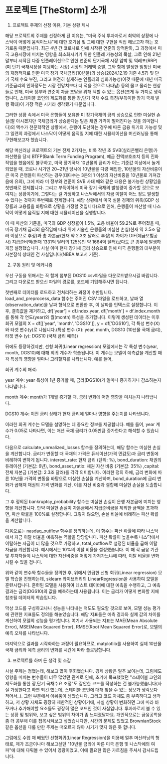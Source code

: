 # 프로젝트 [TheStorm] 소개

1. 프로젝트 주제의 선정 이유, 기본 상황 제시

 해당 프로젝트의 주제를 선정하게 된 이유는, "미국 주식 투자자로서 최악의 상황에 나스닥이 어떻게 움직이느냐"에 대한 호기심 및 그에 대한 구현을 직접 해보고자 하는 호기로움 때문입니다. 최근 4년 간 코로나로 인해 시작된 연준의 양적완화, 그 과정에서 미국 고용시장에 미치는 영향을 최소화시키기 위한 인플레 가능성의 묵살, 그로 인해 21년 말부터 시작된 다중 인플레이션으로 인한 연준의 단기국채 시장 압박 및 역레포(RRP)(미 단기 국채시장을 지탱하는 시장) 시장의 거래액 증발, 그와 함께 발생한 엄청난 미국의 재정적자로 인한 미국 장기 국채금리(10년물)의 상승(2024.12.19 기준 4.57) 및 단기 국채 수요 부진, 그리고 여전히 실재하는 인플레의 심화가능성(이것 때문에 내년 미국 기준금리의 인하정도는 시장 전망치보다 더 적을 것으로 나타남) 등의 물고 물리는 현상들로 인해, 미국 정부와 연준이 자금 조달을 위해 택할 수 있는 옵션(크게 두 가지로 생각합니다, 스테이블 코인의 제도화를 통한 장,단기 국채 수요 촉진/부득이한 장기 국채 발행 확대)이 가장 적은 시기라 생각했기 때문입니다.
 
 그러한 상황 속에서 미국 은행들이 보유한 미 장기국채의 금리 상승으로 인한 미실현 손실(잘 아시겠지만 국채금리가 상승한다는 말은 채권 가격이 떨어진다는 것을 의미합니다)의 액수가 천문학적인 상황에서, 은행이 도산하는 경우에 따른 금융 위기의 가능성 및 그 일련의 과정에서 나스닥이 어떻게 움직일 지에 대한 시뮬레이션을 머신러닝을 통해 구현해보고자 했습니다.
 
 해당 머신러닝 프로젝트의 기본 전제 2가지는, 비록 작년 초 SVB(실리콘밸리 은행)가 파산했을 당시 BTFP(Bank Term Funding Program), 예금 전액보호조치 등의 진화작업을 했음에도 불구하고, 미국 장기국채 10년물의 금리가 어느 기준값 이상에서 놀게 되었을 때, 코로나 시기인 20~21년 당시에 10년물을 다량 매입한, 10년물의 자산비중이 큰 미국 은행들이 파산하는 경우(대다수는 3분의 1 이상의 자산비중을 10년물로 가져갔음에 유의), 그에 따라 미 정부와 연준이 SVB 사태 때와 같은 대응은 불가능한 상황임을 첫번째로 전제합니다. 그리고 부득이하게 미국 장기 국채의 발행량이 증가할 것으로 보여지는 상황이기에, 그렇다는 걸 가정하고 나스닥에서의 자금 이탈이 어느 정도 발생할 수 있다는 것까지 두번째로 전제합니다. 해당 상황에서 미국 실물 경제의 위축(GDP 성장률과 고용률을 바탕으로 상황을 가정할 것입니다)으로 인해, 은행들이 파산할 때 나스닥이 어떻게 움직일 지에 대한 시뮬레이션을 실행합니다.
 
 이 때 파산의 기준을, 미국의 GDP 성장률이 1.5%, 고용 비율이 59.2%로 주어졌을 때, 미국 장기채 금리의 움직임에 따라 위에 서술한 은행들의 미실현 손실(현재 약 2.5조 달러 이상으로 추정)과 총 자본금(현재 약 2.3조 달러로 추정)의 차이가 DIF(예금보험공사) 지급준비액(현재 1331억 달러의 125%인 약 1664억 달러)보다도 큰 경우에 발생하게끔 설정했습니다. 사실 이미 현재 장기채 금리 상승으로 인해 미국 은행들의 대부분이 자본잠식 상태인 건 사실입니다(NBEA 보고서 기준).

2. 구동 원리 및 메커니즘

 우선 구동을 위해서는 꼭 함께 첨부된 DGS10.csv파일을 다운로드받으시길 바랍니다. 그리고 다운로드 받으신 파일의 경로를, 코드에 기입해주시면 됩니다. 
 
 첫번째로 데이터를 로드하고 전처리하는 과정이 수반됩니다. load_and_preprocess_data 함수는 주어진 CSV 파일을 로드하고, 날짜 열(observation_date)을 날짜 형식으로 변환한 후, 이 날짜를 인덱스로 설정합니다. 이후, 결측값을 제거하고, df['year'] = df.index.year, df['month'] = df.index.month를 통해 각 연도(year)와 월(month) 특성을 추가합니다. 이렇게 생성된 데이터는 이후 회귀 모델의 X = df[['year', 'month', 'DGS10']], y = df['DGS10'], 각 특성 변수(X)와 타겟 변수(y)로 나뉩니다.(특성 변수 (X): year, month, DGS10 (10년물 국채 금리), 타겟 변수 (y): DGS10 (국채 금리 예측))

 뒤에도 등장하겠지만, 선형 회귀(Linear regression) 모델에서는 각 특성 변수(year, month, DGS10)에 대해 회귀 계수가 학습됩니다. 이 계수는 모델이 예측값을 계산할 때 각 특성의 영향을 얼마나 고려할지를 나타냅니다. 예를 들어,

회귀 계수의 해석:

year 계수: year 특성이 1년 증가할 때, 금리(DGS10)가 얼마나 증가하거나 감소하는지 나타냅니다.

month 계수: month가 1개월 증가할 때, 금리 변화에 어떤 영향을 미치는지 나타냅니다.

DGS10 계수: 이전 금리 상태가 현재 금리에 얼마나 영향을 주는지를 나타냅니다.

이러한 회귀 계수는 모델을 설명하는 데 중요한 정보를 제공합니다. 예를 들어, year 계수가 0.05로 나타나면, 이는 매년 국채 금리가 0.05만큼 증가한다고 해석할 수 있습니다.

 다음으로 calculate_unrealized_losses 함수를 정의하는데, 해당 함수는 미실현 손실을 계산합니다. 금리가 변동할 때 국채의 가격은 듀레이션(가격 민감도)과 금리 변동에 비례하여 변하게 됩니다. interest_rate: 현재 금리 (단위: %), bond_duration: 채권의 듀레이션 (기본값: 6년), bond_asset_ratio: 채권 자산 비중 (기본값: 35%) ,capital: 전체 자본금 (기본값: 2.3조 달러)를 각각 의미합니다. 이러한 정의 하에, 금리 변화에 따른 10년물 가격의 변동을 바탕으로 미실현 손실을 계산하며, bond_duration에 금리 변화가 곱해져 채권의 가격 변화를 계산, 이를 자산 비중과 결합해 미실현 손실을 도출합니다.

 그 후 정의된 bankruptcy_probability 함수는 미실현 손실이 은행 자본금에 미치는 영향을 계산합니다. 만약 미실현 손실이 자본금에서 지급준비금을 제외한 금액을 초과하면, 파산 확률을 100%로 설정합니다. 그렇지 않으면, 손실 비율에 비례하는 파산 확률을 계산합니다.

 다음으로는 nasdaq_outflow 함수를 정의하는데, 이 함수는 파산 확률에 따라 나스닥에서 자금 이탈 비율을 예측하는 역할을 담당합니다. 파산 확률이 높을수록 나스닥에서 이탈하는 자금이 더 많을 것으로 가정하고, total_outflow로 설정된 비율을 곱해 이탈 자금을 계산합니다. 예시에서는 10%의 이탈 비율을 설정했습니다. 이 때 각 금융 기관 맟 투자자들이 나스닥에 대한 자산비중을 어떻게 가져가느냐에 따라, 이탈 비율을 변화시킬 수 있을 겁니다.

 위와 같이 변수와 함수들을 정의한 후, 위에서 언급한 선형 회귀(Linear regression) 모델 학습을 진행하는데, sklearn 라이브러리의 LinearRegression을 사용하여 모델을 훈련시킵니다. 훈련된 모델을 사용하여 테스트 데이터에 대한 예측을 수행하고, 그 예측 결과는 금리(DGS10)의 값을 예측하는데 사용됩니다. 이는 금리가 어떻게 변화할 지에 참조될 데이터의 학습입니다.

 막상 코드를 구성하고나니 성능을 나타내는 척도도 필요할 것으로 보여, 모델 성능 평가에 관련한 지표들도 정의를 해놓았습니다. 해당 지표들은 예측 결과와 실제 값의 차이를 계산하여 모델의 성능을 평가합니다. 여기서 사용되는 지표는 MAE(Mean Absolute Error), MSE(Mean Squared Error), RMSE(Root Mean Squared Error)로, 모델의 예측 오차를 나타냅니다.

 마지막으로 결과를 시각화하는 과정이 필요하므로, matplotlib를 사용하여 실제 10년물 국채 금리와 예측 금리의 변화를 시간에 따라 플로팅합니다.

 3. 프로젝트를 하며 든 생각 및 소감

 사실 주제는 정했는데, 해보고 많이 후회했습니다. 경제 상황은 얼추 보이는데, 그럼에도 영향을 미치는 변수들이 너무 많았던 관계로 인해, 초기에 목표했었던 "스테이블 코인의 제도화를 통한 장,단기 국채수요 조정"도 감안한 코드를 작성하는 건 불가능했습니다(사실 가정한다고 하면 되긴 했는데, 스테이블 코인에 대해 찾을 수 있는 정보가 생각보다 적어서..). 그런 부분에서 아쉬움이 남았습니다. 그리고 코드 자체도 좀 부족하다고 생각하고, 저 상황 자체도 굉장히 제한적인 상황이기에, 사실 상황이 변화하면 그에 따라 바꾸거나 추가해야할 요소들도 굉장히 많은 코드인 것이 사실입니다. 투자자로서 볼 수 있는 상황 및 범위와, 보고 싶은 범위의 차이가 좀 느껴졌달까요. 개인적으로는 금융공학을 좀 더 공부해 이를 접목시켜보고 싶었습니다만, 시간의 문제도 있었고 BrownianStock같은 옵션을 다룰 만한 주제는 떠오르지 않아 시기가 맞지 않은 듯 합니다. 

 그럼에도 수업 때 배웠던 선형회귀(Linear Regression)을 이용해 얼추 머신러닝의 형태로, 제가 조금이나마 해보고싶던 "10년물 금리에 따른 미국 은행 및 나스닥에의 여파"에 대해 다뤄볼 수 있어서 영광이었고, 이에 필요한 많은 가르침을 주셔서 감사드립니다. 

 
 
